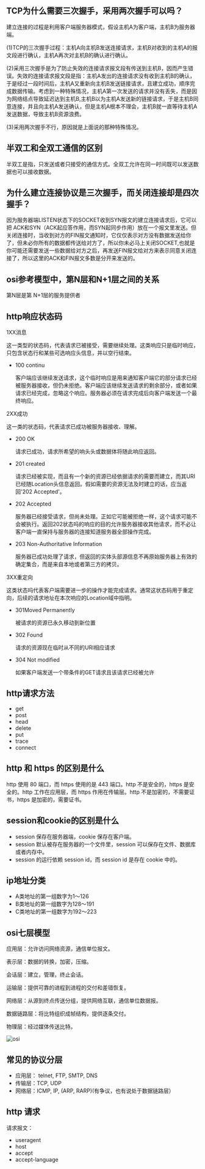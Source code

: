 ## TCP为什么需要三次握手，采用两次握手可以吗？

建立连接的过程是利用客户端服务器模式，假设主机A为客户端，主机B为服务器端。

(1)TCP的三次握手过程：主机A向主机B发送连接请求，主机B对收到的主机A的报文段进行确认，主机A再次对主机B的确认进行确认。

(2)采用三次握手是为了防止失效的连接请求报文段有传送到主机B，因而产生错误。失效的连接请求报文段是指：主机A发出的连接请求没有收到主机B的确认，于是经过一段时间后，主机A又重新向主机B发送链接请求，且建立成功，顺序完成数据传输。考虑到一种特殊情况，主机A第一次发送的请求并没有丢失，而是因为网络结点导致延迟达到主机B,主机B以为主机A发送新的链接请求，于是主机B同意连接，并且向主机A发送确认，但是主机A根本不理会，主机B就一直等待主机A发送数据，导致主机B资源浪费。

(3)采用两次握手不行，原因就是上面说的那种特殊情况。

## 半双工和全双工通信的区别

半双工是指，只发送或者只接受的通信方式。全双工允许在同一时间既可以发送数据也可以接收数据。

## 为什么建立连接协议是三次握手，而关闭连接却是四次握手？

因为服务器端LISTEN状态下的SOCKET收到SYN报文的建立连接请求后，它可以把 ACK和SYN（ACK起应答作用，而SYN起同步作用）放在一个报文里发送。但关闭连接时，当收到对方的FIN报文通知时，它仅仅表示对方没有数据发送给你了，但未必你所有的数据都传送给对方了，所以你未必马上关闭SOCKET,也就是你可能还需要发送一些数据给对方之后，再发送FIN报文给对方来表示同意关闭连接了，所以这里的ACK和FIN报文多数是分开来发送的。


## osi参考模型中，第N层和N+1层之间的关系

第N层是第 N+1层的服务提供者

## http响应状态码

1XX消息

这一类型的状态码，代表请求已被接受，需要继续处理。这类响应只是临时响应，只包含状态行和某些可选响应头信息，并以空行结束。

* 100 continu

  客户端应该继续发送请求，这个临时响应是用来通知客户端它的部分请求已经被服务器接收，但仍未拒绝。客户端应该继续发送请求的剩余部分，或者如果请求已经完成，忽略这个响应。服务器必须在请求完成后向客户端发送一个最终响应。


2XX成功

这一类的状态码，代表请求已成功被服务器接收、理解。

* 200 OK

  请求已成功，请求所希望的响头头或数据体将随此响应返回。

* 201 created

  请求已经被实现，而且有一个新的资源已经依据请求的需要而建立，而其URI已经随Location头信息返回。假如需要的资源无法及时建立的话，应当返回'202 Accepted'。

* 202 Accepted

  服务器已经接受请求，但尚未处理。正如它可能被拒绝一样，这个请求可能不会被执行。返回202状态吗的响应的目的允许服务器接收其他请求，而不必让客户端一直保持与服务器的连接知道服务器全部操作完成。

* 203 Non-Authoritative Information

  服务器已成功处理了请求，但返回的实体头部源信息不再原始服务器上有效的确定集合，而是来自本地或者第三方的拷贝。

3XX重定向

这类状态吗代表客户端需要进一步的操作才能完成请求。通常这状态码用于重定向，后续的请求地址在本次响应的Location域中指明。

* 301Moved Permanently

  被请求的资源已永久移动到新位置

* 302 Found

  请求的资源现在临时从不同的URI相应请求

* 304 Not modified

  如果客户端发送一个带条件的GET请求且该请求已经被允许

## http请求方法

* get
* post
* head
* delete
* put 
* trace 
* connect

## http 和 https 的区别是什么

http 使用 80 端口，而 https 使用的是 443 端口。http 不是安全的，https 是安全的。http 工作在应用层，而 https 作用在传输层。http 不是加密的，不需要证书，https 是加密的，需要证书。

## session和cookie的区别是什么

* session 保存在服务器端，cookie 保存在客户端。
* session 默认被存在服务器的一个文件里，session 可以保存在文件、数据库或者内存中。
* session 的运行依赖 session id，而 session id 是存在 cookie 中的。

## ip地址分类

* A类地址的第一组数字为1～126
* B类地址的第一组数字为128～191
* C类地址的第一组数字为192～223

## osi七层模型

应用层：允许访问网络资源，通信单位报文。

表示层：数据的转换，加密，压缩。

会话层：建立，管理，终止会话。

运输层：提供可靠的进程到进程的交付和差错恢复。

网络层：从源到终点传送分组，提供网络互联，通信单位数据报。

数据链路层：将比特组织成帧结构，提供逐条交付。

物理层：经过媒体传送比特。

![osi](https://uploadfiles.nowcoder.com/images/20161208/907563_1481180597500_52B08235FB035A85109427E9743E1BF3)

## 常见的协议分层
* 应用层： telnet, FTP, SMTP, DNS
* 传输层：TCP, UDP
* 网络层：ICMP, IP, (ARP, RARP)(有争议，也有说处于数据链路层）

## http 请求

请求报文：

* useragent
* host
* accept
* accept-language






  
